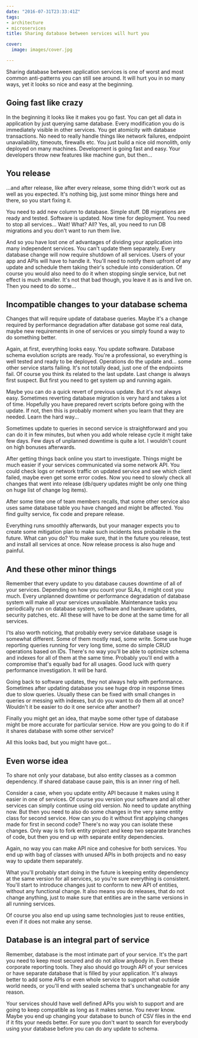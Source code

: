 ```yaml
---
date: "2016-07-31T23:33:41Z"
tags:
- architecture
- microservices
title: Sharing database between services will hurt you

cover:
  image: images/cover.jpg

---
```



Sharing database between application services is one of worst and most common anti-patterns you can still see around.
It will hurt you in so many ways, yet it looks so nice and easy at the beginning.

## Going fast like crazy

In the beginning it looks like it makes you go fast. You can get all data in application by just querying same database. Every modification you do is immediately visible in other services. You get atomicity with database transactions. No need to really handle things like network failures, endpoint unavailability, timeouts, firewalls etc. You just build a nice old monolith, only deployed on many machines. Development is going fast and easy. Your developers throw new features like machine gun, but then...

## You release

...and after release, like after every release, some thing didn't work out as well as you expected. It's nothing big, just some minor things here and there, so you start fixing it.

You need to add new column to database. Simple stuff. DB migrations are ready and tested. Software is updated. Now time for deployment. You need to stop all services... Wait! What? All? Yes, all, you need to run DB migrations and you don't want to run them live.

And so you have lost one of advantages of dividing your application into many independent services. You can't update them separately. Every database change will now require shutdown of all services. Users of your app and APIs will have to handle it. You'll need to notify them upfront of any update and schedule them taking their's schedule into consideration. Of course you would also need to do it when stopping single service, but net effect is much smaller. It's not that bad though, you  leave it as is and live on. Then you need to do some...

## Incompatible changes to your database schema

Changes that will require update of database queries. Maybe it's a change required by performance degradation after database got some real data, maybe new requirements in one of services or you simply found a way to do something better.

Again, at first, everything looks easy. You update software. Database schema evolution scripts are ready. You're a professional, so everything is well tested and ready to be deployed. Operations do the update and... some other service starts failing. It's not totally dead, just one of the endpoints fail.
Of course you think its related to the last update. Last change is always first suspect. But first you need to get system up and running again.

Maybe you can do a quick revert of previous update. But it's not always easy. Sometimes reverting database migration is very hard and takes a lot of time. Hopefully you have prepared revert scripts before going with the update. If not, then this is probably moment when you learn that they are needed. Learn the hard way...

Sometimes update to queries in second service is straightforward and you can do it in few minutes, but when you add whole release cycle it might take few days. Few days of unplanned downtime is quite a lot. I wouldn't count on high bonuses afterwards.

After getting things back online you start to investigate. Things might be much easier if your services communicated via some network API. You could check logs or network traffic on updated service and see which client failed, maybe even get some error codes. Now you need to slowly check all changes that went into release (db/query updates might be only one thing on huge list of change log items).

After some time one of team members recalls, that some other service also uses same database table you have changed and might be affected. You find guilty service, fix code and prepare release.

Everything runs smoothly afterwards, but your manager expects you to create some mitigation plan to make such incidents less probable in the future. What can you do? You make sure, that in the future you release, test and install all services at once. Now release process is also huge and painful.

## And these other minor things
Remember that every update to you database causes downtime of all of your services. Depending on how you count your SLAs, it might cost you much. Every unplanned downtime or performance degradation of database system will make all your services unavailable.
Maintenance tasks you periodically run on database system, software and hardware updates, security patches, etc. All these will have to be done at the same time for all services.

I'ts also worth noticing, that probably every service database usage is somewhat different. Some of them mostly read, some write. Some use huge reporting queries running for very long time, some do simple CRUD operations based on IDs. There's no way you'll be able to optimize schema and indexes for all of them at the same time. Probably you'll end with a compromise that's equally bad for all usages. Good luck with query performance investigation. It will be hard.

Going back to software updates, they not always help with performance. Sometimes after updating database you see huge drop in response times due to slow queries. Usually these can be fixed with small changes in queries or messing with indexes, but do you want to do them all at once? Wouldn't it be easier to do it one service after another?

Finally you might get an idea, that maybe some other type of database might be more accurate for particular service. How are you going to do it if it shares database with some other service?

All this looks bad, but you might have got...

## Even worse idea
To share not only your database, but also entity classes as a common dependency. If shared database cause pain, this is an inner ring of hell.

Consider a case, when you update entity API because it makes using it easier in one of services. Of course you version your software and all other services can simply continue using old version. No need to update anything now. But then you need to also do some changes in the very same entity class for second service. How can you do it without first applying changes made for first in second code? There's no way you can isolate these changes. Only way is to fork entity project and keep two separate branches of code, but then you end up with separate entity dependencies.

Again, no way you can make API nice and cohesive for both services. You end up with bag of classes with unused APIs in both projects and no easy way to update them separately.

What you'll probably start doing in the future is keeping entity dependency at the same version for all services, so you're sure  everything is consistent. You'll start to introduce changes just to conform to new API of entities, without any functional change. It also means you do releases, that do not change anything, just to make sure that entities are in the same versions in all running services.

Of course you also end up using same technologies just to reuse entities, even if it does not make any sense.

## Database is an integral part of service
Remember, database is the most intimate part of your service. It's the part you need to keep most secured and do not allow anybody in. Even these corporate reporting tools. They also should go trough API of your services or have separate database that is filled by your application. It's always better to add some APIs or even whole service to support what outside world needs, or you'll end with sealed schema that's unchangeable for any reason.

Your services should have well defined APIs you wish to support and are going to keep compatible as long as it makes sense. You never know. Maybe you end up changing your database to bunch of CSV files in the end if it fits your needs better. For sure you don't want to search for everybody using your database before you can do any update to schema.